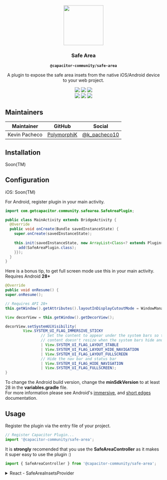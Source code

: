 <p align="center"><br><img src="https://user-images.githubusercontent.com/236501/85893648-1c92e880-b7a8-11ea-926d-95355b8175c7.png" width="128" height="128" /></p>
<h3 align="center">Safe Area</h3>
<p align="center"><strong><code>@capacitor-community/safe-area</code></strong></p>
<p align="center">
  A plugin to expose the safe area insets from the native iOS/Android device to your web project.
</p>

<p align="center">
  <img src="https://img.shields.io/maintenance/yes/2020?style=flat-square" />
  <a href="https://github.com/capacitor-community/safe-area/actions?query=workflow%3A%22CI%22"><img src="https://img.shields.io/github/workflow/status/capacitor-community/safe-area/CI?style=flat-square" /></a>
  <a href="https://www.npmjs.com/package/@capacitor-community/safe-area"><img src="https://img.shields.io/npm/l/@capacitor-community/safe-area?style=flat-square" /></a>
<br>
  <a href="https://www.npmjs.com/package/@capacitor-community/safe-area"><img src="https://img.shields.io/npm/dw/@capacitor-community/safe-area?style=flat-square" /></a>
  <a href="https://www.npmjs.com/package/@capacitor-community/safe-area"><img src="https://img.shields.io/npm/v/@capacitor-community/safe-area?style=flat-square" /></a>
<!-- ALL-CONTRIBUTORS-BADGE:START - Do not remove or modify this section -->
<a href="#contributors-"><img src="https://img.shields.io/badge/all%20contributors-0-orange?style=flat-square" /></a>
<!-- ALL-CONTRIBUTORS-BADGE:END -->
</p>

## Maintainers

| Maintainer | GitHub | Social |
| -----------| -------| -------|
| Kevin Pacheco | [PolymorphiK](https://github.com/PolymorphiK) | [@k_pacheco10](https://twitter.com/k_pacheco10) |

## Installation

Soon(TM)

## Configuration

iOS: Soon(TM)

For Android, register plugin in your main activity.

```java
import com.getcapacitor.community.safearea.SafeAreaPlugin;

public class MainActivity extends BridgeActivity {
  @Override
  public void onCreate(Bundle savedInstanceState) {
	super.onCreate(savedInstanceState);
  
	this.init(savedInstanceState, new ArrayList<Class<? extends Plugin>>() {{
	  add(SafeAreaPlugin.class);
	}});
  }
}
```
Here is a bonus tip, to get full screen mode use this in your main activity. Requires Android **28+**

```java
@Override
public void onResume() {
super.onResume();

// Requires API 28+
this.getWindow().getAttributes().layoutInDisplayCutoutMode = WindowManager.LayoutParams.LAYOUT_IN_DISPLAY_CUTOUT_MODE_SHORT_EDGES;

View decorView = this.getWindow().getDecorView();

decorView.setSystemUiVisibility(
		View.SYSTEM_UI_FLAG_IMMERSIVE_STICKY
				// Set the content to appear under the system bars so that the
				// content doesn't resize when the system bars hide and show.
				| View.SYSTEM_UI_FLAG_LAYOUT_STABLE
				| View.SYSTEM_UI_FLAG_LAYOUT_HIDE_NAVIGATION
				| View.SYSTEM_UI_FLAG_LAYOUT_FULLSCREEN
				// Hide the nav bar and status bar
				| View.SYSTEM_UI_FLAG_HIDE_NAVIGATION
				| View.SYSTEM_UI_FLAG_FULLSCREEN);
}
  ```
To change the Android build version, change the **minSdkVersion** to at least 28 in the **variables.gradle** file. <br />
For more information please see Android's [immersive](https://developer.android.com/training/system-ui/immersive), and [short edges](https://developer.android.com/reference/android/view/WindowManager.LayoutParams#LAYOUT_IN_DISPLAY_CUTOUT_MODE_SHORT_EDGES) documentation.

## Usage
Register the plugin via the entry file of your project.

```javascript
// Register Capacitor Plugin...
import '@capacitor-community/safe-area';
```

It is **strongly** recomended that you use the **SafeAreaController** as it makes it super easy to use the plugin :)

```javascript
import { SafeAreaController } from '@capacitor-community/safe-area';
```

<details>
  <summary>React - SafeAreaInsetsProvider</summary>
  
  Here is a component that can be used by React.js developers. This handles everything for you via the SafeAreaController. There is a hook you can use as well called **useSafeAreaInsetsState** which will return a JSON object with top, bottom, right, and left number properties.
  
```javascript 
import * as React from 'react';
import { SafeAreaController } from '@capacitor-community/safe-area';

const StateContext = React.createContext();

export const useSafeAreaInsetsState = () => {
	const context = React.useContext(StateContext);

	if(context === undefined)
		throw new Error("Cannot use 'useSafeAreaInsetsState' outside of a SafeAreaInsetsProvider!");
	
	return context;
}

const SafeAreaInsetsProvider = ({children}) => {
	const [state, setState] = React.useState({
		top: 0,
		bottom: 0,
		right: 0,
		left: 0
	});

	React.useState(() => {
		SafeAreaController.addListener((insets) => {
			setState(insets);
		});

		SafeAreaController.load();

		return () => {
			SafeAreaController.removeAllListeners();
			SafeAreaController.unload();
		}
	}, []);

	return (
		<StateContext.Provider value={state}>
			{children}
		</StateContext.Provider>
	)
};

export default SafeAreaInsetsProvider;
```

You can then use this provider ideally in the **index** file of your project.

```javascript
ReactDOM.render(
	<React.StrictMode>
		<SafeAreaInsetsProvider>
			<App />
		</SafeAreaInsetsProvider>
	</React.StrictMode>,
	document.getElementById('root')
);
```
</details>
